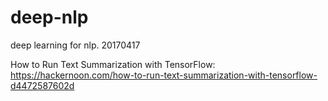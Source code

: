 # deep-nlp
deep learning for nlp.
20170417

How to Run Text Summarization with TensorFlow:
https://hackernoon.com/how-to-run-text-summarization-with-tensorflow-d4472587602d
